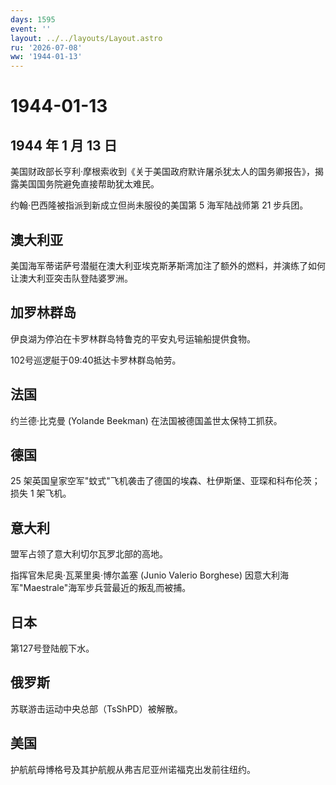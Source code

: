 ```yaml
---
days: 1595
event: ''
layout: ../../layouts/Layout.astro
ru: '2026-07-08'
ww: '1944-01-13'
---
```


# 1944-01-13

## 1944 年 1 月 13 日

美国财政部长亨利·摩根索收到《关于美国政府默许屠杀犹太人的国务卿报告》，揭露美国国务院避免直接帮助犹太难民。

约翰·巴西隆被指派到新成立但尚未服役的美国第 5 海军陆战师第 21 步兵团。

## 澳大利亚

美国海军蒂诺萨号潜艇在澳大利亚埃克斯茅斯湾加注了额外的燃料，并演练了如何让澳大利亚突击队登陆婆罗洲。

## 加罗林群岛

伊良湖为停泊在卡罗林群岛特鲁克的平安丸号运输船提供食物。

102号巡逻艇于09:40抵达卡罗林群岛帕劳。

## 法国

约兰德·比克曼 (Yolande Beekman) 在法国被德国盖世太保特工抓获。

## 德国

25
架英国皇家空军"蚊式"飞机袭击了德国的埃森、杜伊斯堡、亚琛和科布伦茨；损失
1 架飞机。

## 意大利

盟军占领了意大利切尔瓦罗北部的高地。

指挥官朱尼奥·瓦莱里奥·博尔盖塞 (Junio Valerio Borghese)
因意大利海军"Maestrale"海军步兵营最近的叛乱而被捕。

## 日本

第127号登陆舰下水。

## 俄罗斯

苏联游击运动中央总部（TsShPD）被解散。

## 美国

护航航母博格号及其护航舰从弗吉尼亚州诺福克出发前往纽约。